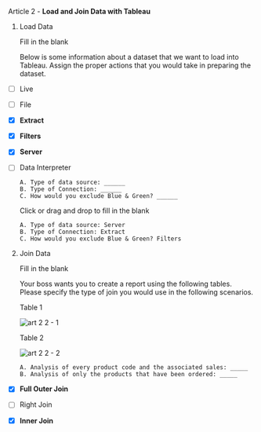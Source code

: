 Article 2 - **Load and Join Data with Tableau**

1.  Load Data

    Fill in the blank

    Below is some information about a dataset that we want to load into Tableau. Assign the proper actions that you would take in preparing the dataset.
    
- [ ]   Live
- [ ]   File
- [x]   **Extract**
- [x]   **Filters**
- [x]   **Server**
- [ ]   Data Interpreter

        A. Type of data source: ______
        B. Type of Connection: ______
        C. How would you exclude Blue & Green? ______

    Click or drag and drop to fill in the blank

        A. Type of data source: Server
        B. Type of Connection: Extract
        C. How would you exclude Blue & Green? Filters

2.  Join Data

    Fill in the blank

    Your boss wants you to create a report using the following tables. Please specify the type of join you would use in the following scenarios.
    
    Table 1
    
    ![art 2 2 - 1](https://user-images.githubusercontent.com/74751990/222874039-11ee86f7-a8e9-4261-a5b5-a488258df064.jpg)
    
    Table 2
    
    ![art 2 2 - 2](https://user-images.githubusercontent.com/74751990/222874109-035089e0-142b-46e5-89f8-2918d89ddc2f.jpg)

        A. Analysis of every product code and the associated sales: _____
        B. Analysis of only the products that have been ordered: _____

- [x] **Full Outer Join**
- [ ] Right Join
- [x] **Inner Join**

